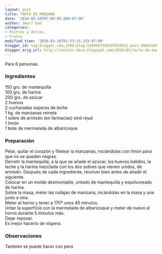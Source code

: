 ```yaml
---
layout: post
title: TARTA DE MANZANA
date: '2010-05-28T07:00:00.000-07:00'
author: Smurf Dad
categories:
- Postres y dulces
- Frutas
modified_time: '2016-03-16T01:53:15.333-07:00'
blogger_id: tag:blogger.com,1999:blog-5299957599287034512.post-8609310986019485944
blogger_orig_url: http://recetas-desa.blogspot.com/2010/05/tarta-de-manzana.html
---
```


Para 6 personas.<br><h3>Ingredientes</h3><p>150 grs. de mantequilla<br/>100 grs. de harina<br/>200 grs. de az&uacute;car<br/>2 huevos<br/>2 cucharadas soperas de leche<br/>1 kg. de manzanas reineta<br/>1 sobre de armis&eacute;n (en farmacias) sin&oacute; royal<br/>1 lim&oacute;n<br/>1 bote de mermelada de albaricoque</p><h3>Preparaci&oacute;n</h3><p>Pelar, quitar el coraz&oacute;n y filetear la manzanas, roci&aacute;ndolas con lim&oacute;n para que no se queden negras.<br/>Derretir la mantequilla, a la que se a&ntilde;ade el az&uacute;car, los huevos batidos, la leche y la harina mezclada con los dos sobres que vienen unidos, de armis&eacute;n. Despu&eacute;s de cada ingrediente, revolver bien antes de a&ntilde;adir el siguiente.<br/>Colocar en un molde desmontable, untado de mantequilla y espolvoreado de harina.<br/>Sobre la masa, meter las rodajas de manzana, inc&aacute;ndolas en la masa y una junto a otra.<br/>Meter al horno y tener a 170&ordm; unos 45 minutos.<br/>Untar la superficie con la mermelada de albaricoque y meter de nuevo al horno durante 5 minutos m&aacute;s.<br/>Dejar reposar.<br/>Es mejor hacerlo de v&iacute;spera.</p><h3>Observaciones</h3><p>Tambi&eacute;n se puede hacer con pera</p>